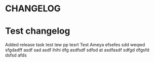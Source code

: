 # CHANGELOG

# Test changelog

Added release task
test
tew
pp tesrt
Test Ameya
efsefes
sdd
weqwd
sfgdadff
asdf
sad
asdf
ihihi
dfg
asdfsdf sdfsd
at
asdfasdf
sdfgd
dfgsfd
dsfsd
afds
